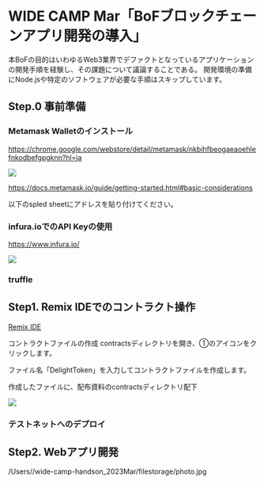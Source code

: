 

# WIDE CAMP Mar「BoFブロックチェーンアプリ開発の導入」

本BoFの目的はいわゆるWeb3業界でデファクトとなっているアプリケーションの開発手順を経験し、その課題について議論することである。
開発環境の準備にNode.jsや特定のソフトウェアが必要な手順はスキップしています。
##  Step.0 事前準備
### Metamask Walletのインストール

https://chrome.google.com/webstore/detail/metamask/nkbihfbeogaeaoehlefnkodbefgpgknn?hl=ja

![](./images/metamaske.png)

https://docs.metamask.io/guide/getting-started.html#basic-considerations


以下のspled sheetにアドレスを貼り付けてください。

### infura.ioでのAPI Keyの使用

https://www.infura.io/


![](./images/metamaske.png)



### truffle

## Step1. Remix IDEでのコントラクト操作

[Remix IDE](https://remix.ethereum.org/)

コントラクトファイルの作成
contractsディレクトリを開き、①のアイコンをクリックします。



ファイル名「DelightToken」を入力してコントラクトファイルを作成します。


作成したファイルに、配布資料のcontractsディレクトリ配下


![](./images/)

### テストネットへのデプロイ


## Step2. Webアプリ開発


/Users/<username>/wide-camp-handson_2023Mar/filestorage/photo.jpg